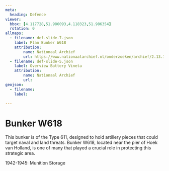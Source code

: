 ```yaml
---
meta:
  heading: Defence
viewer:
  bbox: [4.117728,51.986093,4.118323,51.986354]
  rotation: 0
allmaps:
  - filename: def-slide-7.json
    label: Plan Bunker W618
    attribution:
        name: Nationaal Archief 
        url: https://www.nationaalarchief.nl/onderzoeken/archief/2.13.167/invnr/716/file/NL-HaNA_2.13.167_716_03?eadID=2.13.167&unitID=716&query=
  - filename: def-slide-5.json
    label: Overview Battery Vineta
    attribution: 
        name: Nationaal Archief
        url: 
geojson:
  - filename: 
    label:

---
```


# Bunker W618

This bunker is of the Type 611, designed to hold artillery pieces that could target naval and land threats. Bunker W618, located near the pier of Hoek van Holland, is one of many that played a crucial role in protecting this strategic area.

1942-1945: Munition Storage   
